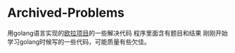 # Archived-Problems
用golang语言实现的[欧拉项目](https://projecteuler.net/archives)的一些解决代码
程序里面含有题目和结果
刚刚开始学习golang时候写的一些代码，可能质量有些欠佳。

